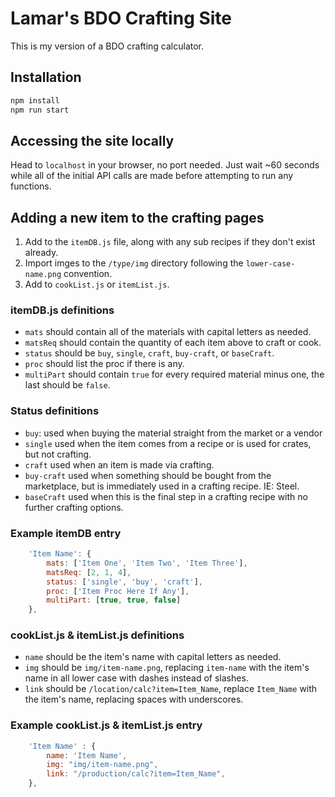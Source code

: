 # Lamar's BDO Crafting Site

This is my version of a BDO crafting calculator.

## Installation

```bash
npm install
npm run start
```

## Accessing the site locally

Head to `localhost` in your browser, no port needed. Just wait ~60 seconds while all of the initial API calls are made before attempting to run any functions.

## Adding a new item to the crafting pages

1. Add to the `itemDB.js` file, along with any sub recipes if they don't exist already.
2. Import imges to the `/type/img` directory following the `lower-case-name.png` convention.
3. Add to `cookList.js` or `itemList.js`.

### itemDB.js definitions

- `mats` should contain all of the materials with capital letters as needed.
- `matsReq` should contain the quantity of each item above to craft or cook.
- `status` should be `buy`, `single`, `craft`, `buy-craft`, or `baseCraft`.
- `proc` should list the proc if there is any.
- `multiPart` should contain `true` for every required material minus one, the last should be `false`.

### Status definitions

- `buy`: used when buying the material straight from the market or a vendor
- `single` used when the item comes from a recipe or is used for crates, but not crafting.
- `craft` used when an item is made via crafting.
- `buy-craft` used when something should be bought from the marketplace, but is immediately used in a crafting recipe. IE: Steel.
- `baseCraft` used when this is the final step in a crafting recipe with no further crafting options.

### Example itemDB entry

```javascript
    'Item Name': {
        mats: ['Item One', 'Item Two', 'Item Three'],
        matsReq: [2, 1, 4],
        status: ['single', 'buy', 'craft'],
        proc: ['Item Proc Here If Any'],
        multiPart: [true, true, false]
    },
```

### cookList.js & itemList.js definitions

- `name` should be the item's name with capital letters as needed.
- `img` should be `img/item-name.png`, replacing `item-name` with the item's name in all lower case with dashes instead of slashes.
- `link` should be `/location/calc?item=Item_Name`, replace `Item_Name` with the item's name, replacing spaces with underscores.

### Example cookList.js & itemList.js entry

```javascript
    'Item Name' : {
        name: 'Item Name',
        img: "img/item-name.png",
        link: "/production/calc?item=Item_Name",
    },
```
